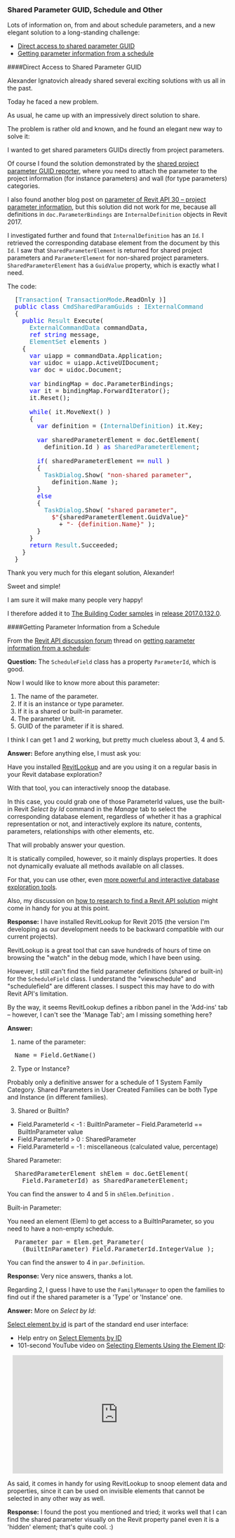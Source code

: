 <head>
<meta http-equiv="Content-Type" content="text/html; charset=utf-8">
<link rel="stylesheet" type="text/css" href="bc.css">
<script src="run_prettify.js" type="text/javascript"></script>
<!--
<script src="https://google-code-prettify.googlecode.com/svn/loader/run_prettify.js" type="text/javascript"></script>
-->
</head>

<!---

- 12553492 [Getting parameter information from a schedule]
  http://forums.autodesk.com/t5/revit-api-forum/getting-parameter-information-from-a-schedule/m-p/6802850

#RevitAPI @AutodeskRevit #aec #bim #dynamobim @AutodeskForge

&ndash; ...

#AULondon, #UI, #innovation, #RevitAPI, @AutodeskRevit bit.ly/2j7Sxkb

-->

### Shared Parameter GUID, Schedule and Other

Lots of information on, from and about schedule parameters, and a new elegant solution to a long-standing challenge:

- [Direct access to shared parameter GUID](#2)
- [Getting parameter information from a schedule](#3)


####<a name="2"></a>Direct Access to Shared Parameter GUID

Alexander Ignatovich already shared several exciting solutions with us all in the past.

Today he faced a new problem.

As usual, he came up with an impressively direct solution to share.

The problem is rather old and known, and he found an elegant new way to solve it:

I wanted to get shared parameters GUIDs directly from project parameters.

Of course I found the solution demonstrated by 
the [shared project parameter GUID reporter](http://thebuildingcoder.typepad.com/blog/2015/12/shared-project-parameter-guid-reporter.html), where you need to attach the parameter to the project information (for instance parameters) and wall (for type parameters) categories.

I also found another blog post on [parameter of Revit API 30 &ndash; project parameter information](http://spiderinnet.typepad.com/blog/2011/05/parameter-of-revit-api-30-project-parameter-information.html), but this solution did not work for me, because all definitions in `doc.ParameterBindings` are `InternalDefinition` objects in Revit 2017.

I investigated further and found that `InternalDefinition` has an `Id`. I retrieved the corresponding database element from the document by this `Id`. I saw that `SharedParameterElement` is returned for shared project parameters and `ParameterElement` for non-shared project parameters. `SharedParameterElement` has a `GuidValue` property, which is exactly what I need.

The code:

<pre class="code">
&nbsp;&nbsp;[<span style="color:#2b91af;">Transaction</span>(&nbsp;<span style="color:#2b91af;">TransactionMode</span>.ReadOnly&nbsp;)]
&nbsp;&nbsp;<span style="color:blue;">public</span>&nbsp;<span style="color:blue;">class</span>&nbsp;<span style="color:#2b91af;">CmdSharedParamGuids</span>&nbsp;:&nbsp;<span style="color:#2b91af;">IExternalCommand</span>
&nbsp;&nbsp;{
&nbsp;&nbsp;&nbsp;&nbsp;<span style="color:blue;">public</span>&nbsp;<span style="color:#2b91af;">Result</span>&nbsp;Execute(
&nbsp;&nbsp;&nbsp;&nbsp;&nbsp;&nbsp;<span style="color:#2b91af;">ExternalCommandData</span>&nbsp;commandData,
&nbsp;&nbsp;&nbsp;&nbsp;&nbsp;&nbsp;<span style="color:blue;">ref</span>&nbsp;<span style="color:blue;">string</span>&nbsp;message,
&nbsp;&nbsp;&nbsp;&nbsp;&nbsp;&nbsp;<span style="color:#2b91af;">ElementSet</span>&nbsp;elements&nbsp;)
&nbsp;&nbsp;&nbsp;&nbsp;{
&nbsp;&nbsp;&nbsp;&nbsp;&nbsp;&nbsp;<span style="color:blue;">var</span>&nbsp;uiapp&nbsp;=&nbsp;commandData.Application;
&nbsp;&nbsp;&nbsp;&nbsp;&nbsp;&nbsp;<span style="color:blue;">var</span>&nbsp;uidoc&nbsp;=&nbsp;uiapp.ActiveUIDocument;
&nbsp;&nbsp;&nbsp;&nbsp;&nbsp;&nbsp;<span style="color:blue;">var</span>&nbsp;doc&nbsp;=&nbsp;uidoc.Document;
 
&nbsp;&nbsp;&nbsp;&nbsp;&nbsp;&nbsp;<span style="color:blue;">var</span>&nbsp;bindingMap&nbsp;=&nbsp;doc.ParameterBindings;
&nbsp;&nbsp;&nbsp;&nbsp;&nbsp;&nbsp;<span style="color:blue;">var</span>&nbsp;it&nbsp;=&nbsp;bindingMap.ForwardIterator();
&nbsp;&nbsp;&nbsp;&nbsp;&nbsp;&nbsp;it.Reset();
 
&nbsp;&nbsp;&nbsp;&nbsp;&nbsp;&nbsp;<span style="color:blue;">while</span>(&nbsp;it.MoveNext()&nbsp;)
&nbsp;&nbsp;&nbsp;&nbsp;&nbsp;&nbsp;{
&nbsp;&nbsp;&nbsp;&nbsp;&nbsp;&nbsp;&nbsp;&nbsp;<span style="color:blue;">var</span>&nbsp;definition&nbsp;=&nbsp;(<span style="color:#2b91af;">InternalDefinition</span>)&nbsp;it.Key;
 
&nbsp;&nbsp;&nbsp;&nbsp;&nbsp;&nbsp;&nbsp;&nbsp;<span style="color:blue;">var</span>&nbsp;sharedParameterElement&nbsp;=&nbsp;doc.GetElement(
&nbsp;&nbsp;&nbsp;&nbsp;&nbsp;&nbsp;&nbsp;&nbsp;&nbsp;&nbsp;definition.Id&nbsp;)&nbsp;<span style="color:blue;">as</span>&nbsp;<span style="color:#2b91af;">SharedParameterElement</span>;
 
&nbsp;&nbsp;&nbsp;&nbsp;&nbsp;&nbsp;&nbsp;&nbsp;<span style="color:blue;">if</span>(&nbsp;sharedParameterElement&nbsp;==&nbsp;<span style="color:blue;">null</span>&nbsp;)
&nbsp;&nbsp;&nbsp;&nbsp;&nbsp;&nbsp;&nbsp;&nbsp;{
&nbsp;&nbsp;&nbsp;&nbsp;&nbsp;&nbsp;&nbsp;&nbsp;&nbsp;&nbsp;<span style="color:#2b91af;">TaskDialog</span>.Show(&nbsp;<span style="color:#a31515;">&quot;non-shared&nbsp;parameter&quot;</span>,
&nbsp;&nbsp;&nbsp;&nbsp;&nbsp;&nbsp;&nbsp;&nbsp;&nbsp;&nbsp;&nbsp;&nbsp;definition.Name&nbsp;);
&nbsp;&nbsp;&nbsp;&nbsp;&nbsp;&nbsp;&nbsp;&nbsp;}
&nbsp;&nbsp;&nbsp;&nbsp;&nbsp;&nbsp;&nbsp;&nbsp;<span style="color:blue;">else</span>
&nbsp;&nbsp;&nbsp;&nbsp;&nbsp;&nbsp;&nbsp;&nbsp;{
&nbsp;&nbsp;&nbsp;&nbsp;&nbsp;&nbsp;&nbsp;&nbsp;&nbsp;&nbsp;<span style="color:#2b91af;">TaskDialog</span>.Show(&nbsp;<span style="color:#a31515;">&quot;shared&nbsp;parameter&quot;</span>,
&nbsp;&nbsp;&nbsp;&nbsp;&nbsp;&nbsp;&nbsp;&nbsp;&nbsp;&nbsp;&nbsp;&nbsp;<span style="color:#a31515;">$&quot;</span>{sharedParameterElement.GuidValue}<span style="color:#a31515;">&quot;</span>
&nbsp;&nbsp;&nbsp;&nbsp;&nbsp;&nbsp;&nbsp;&nbsp;&nbsp;&nbsp;&nbsp;&nbsp;&nbsp;&nbsp;+&nbsp;<span style="color:#a31515;">&quot;-&nbsp;{definition.Name}&quot;</span>&nbsp;);
&nbsp;&nbsp;&nbsp;&nbsp;&nbsp;&nbsp;&nbsp;&nbsp;}
&nbsp;&nbsp;&nbsp;&nbsp;&nbsp;&nbsp;}
&nbsp;&nbsp;&nbsp;&nbsp;&nbsp;&nbsp;<span style="color:blue;">return</span>&nbsp;<span style="color:#2b91af;">Result</span>.Succeeded;
&nbsp;&nbsp;&nbsp;&nbsp;}
&nbsp;&nbsp;}
</pre>

Thank you very much for this elegant solution, Alexander!

Sweet and simple!

I am sure it will make many people very happy!

I therefore added it to [The Building Coder samples](https://github.com/jeremytammik/the_building_coder_samples) 
in [release 2017.0.132.0](https://github.com/jeremytammik/the_building_coder_samples/releases/tag/2017.0.132.0).





####<a name="3"></a>Getting Parameter Information from a Schedule

From
the [Revit API discussion forum](http://forums.autodesk.com/t5/revit-api/bd-p/160) thread
on [getting parameter information from a schedule](http://forums.autodesk.com/t5/revit-api-forum/getting-parameter-information-from-a-schedule/m-p/6802850):

**Question:** The `ScheduleField` class has a property `ParameterId`, which is good.

Now I would like to know more about this parameter:

1. The name of the parameter.
2. If it is an instance or type parameter.
3. If it is a shared or built-in parameter.
4. The parameter Unit.
5. GUID of the parameter if it is shared.

I think I can get 1 and 2 working, but pretty much clueless about 3, 4 and 5.

**Answer:** Before anything else, I must ask you:

Have you installed [RevitLookup](https://github.com/jeremytammik/RevitLookup) and are you using it on a regular basis in your Revit database exploration?

With that tool, you can interactively snoop the database.

In this case, you could grab one of those ParameterId values, use the built-in Revit *Select by Id* command in the *Manage* tab to select the corresponding database element, regardless of whether it has a graphical representation or not, and interactively explore its nature, contents, parameters, relationships with other elements, etc.

That will probably answer your question.

It is statically compiled, however, so it mainly displays properties. It does not dynamically evaluate all methods available on all classes.

For that, you can use other,
even [more powerful and interactive database exploration tools](http://thebuildingcoder.typepad.com/blog/2013/11/intimate-revit-database-exploration-with-the-python-shell.html).

Also, my discussion
on [how to research to find a Revit API solution](http://thebuildingcoder.typepad.com/blog/2017/01/virtues-of-reproduction-research-mep-settings-ontology.html#3) might
come in handy for you at this point.

**Response:** I have installed RevitLookup for Revit 2015 (the version I'm developing as our development needs to be backward compatible with our current projects).

RevitLookup is a great tool that can save hundreds of hours of time on browsing the "watch" in the debug mode, which I have been using.

However, I still can't find the field parameter definitions (shared or built-in) for the `ScheduleField` class. I understand the "viewschedule" and "schedulefield" are different classes. I suspect this may have to do with Revit API's limitation.

By the way, it seems RevitLookup defines a ribbon panel in the 'Add-ins' tab &ndash; however, I can't see the 'Manage Tab'; am I missing something here?

**Answer:**

1. name of the parameter:

<pre class="code">
  Name = Field.GetName()
</pre>

2. Type or Instance?

Probably only a definitive answer for a schedule of 1 System Family Category. Shared Parameters in User Created Families can be both Type and Instance (in different families).

3. Shared or BuiltIn?

- Field.ParameterId < -1 : BuiltInParameter &ndash; Field.ParameterId == BuiltInParameter value
- Field.ParameterId > 0 : SharedParameter
- Field.ParameterId = -1 : miscellaneous (calculated value, percentage)

Shared Parameter:

<pre class="code">
  SharedParameterElement shElem = doc.GetElement(
    Field.ParameterId) as SharedParameterElement;
</pre>

You can find the answer to 4 and 5 in `shElem.Definition` .

Built-in Parameter:

You need an element (Elem) to get access to a BuiltInParameter, so you need to have a non-empty schedule.

<pre class="code">
  Parameter par = Elem.get_Parameter(
    (BuiltInParameter) Field.ParameterId.IntegerValue );
</pre>

You can find the answer to 4 in `par.Definition`.

**Response:** Very nice answers, thanks a lot.

Regarding 2, I guess I have to use the `FamilyManager` to open the families to find out if the shared parameter is a 'Type' or 'Instance' one.

**Answer:** More on *Select by Id*:

[Select element by id](https://knowledge.autodesk.com/support/revit-products/learn-explore/caas/CloudHelp/cloudhelp/2017/ENU/Revit-Troubleshooting/files/GUID-2B1CC22C-CB1F-45DA-B57B-62C36013D9E0-htm.html) is
part of the standard end user interface:

- Help entry on [Select Elements by ID](http://help.autodesk.com/view/RVT/2017/ENU/?guid=GUID-2B1CC22C-CB1F-45DA-B57B-62C36013D9E0)
- 101-second YouTube video on [Selecting Elements Using the Element ID](https://www.youtube.com/watch?v=prv8nGrU56o):

<center>
<iframe width="480" height="270" src="https://www.youtube.com/embed/prv8nGrU56o?rel=0" frameborder="0" allowfullscreen></iframe>
</center>
 
As said, it comes in handy for using RevitLookup to snoop element data and properties, since it can be used on invisible elements that cannot be selected in any other way as well.
 
**Response:** I found the post you mentioned and tried; it works well that I can find the shared parameter visually on the Revit property panel even it is a 'hidden' element; that's quite cool. :)
